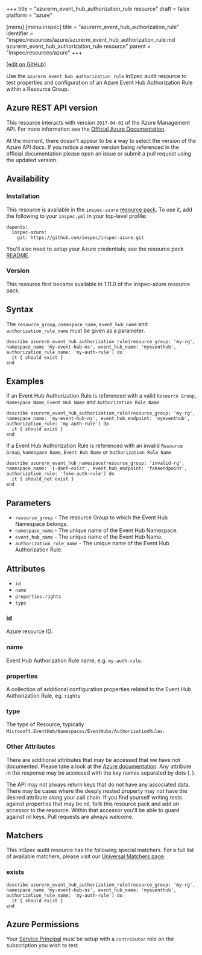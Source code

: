 +++
title = "azurerm_event_hub_authorization_rule resource"
draft = false
platform = "azure"

[menu]
  [menu.inspec]
    title = "azurerm_event_hub_authorization_rule"
    identifier = "inspec/resources/azure/azurerm_event_hub_authorization_rule.md azurerm_event_hub_authorization_rule resource"
    parent = "inspec/resources/azure"
+++

[\[edit on GitHub\]](https://github.com/inspec/inspec/blob/master/www/content/inspec/resources/azurerm_event_hub_authorization_rule.md)

Use the `azurerm_event_hub_authorization_rule` InSpec audit resource to test properties and configuration of
an Azure Event Hub Authorization Rule within a Resource Group.

## Azure REST API version

This resource interacts with version `2017-04-01` of the Azure Management API. For more
information see the [Official Azure Documentation](https://docs.microsoft.com/en-us/rest/api/eventhub/namespaces/getauthorizationrule).

At the moment, there doesn't appear to be a way to select the version of the
Azure API docs. If you notice a newer version being referenced in the official
documentation please open an issue or submit a pull request using the updated
version.

## Availability

### Installation

This resource is available in the `inspec-azure` [resource
pack](/inspec/glossary/#resource-pack). To use it, add the
following to your `inspec.yml` in your top-level profile:

    depends:
      inspec-azure:
        git: https://github.com/inspec/inspec-azure.git

You'll also need to setup your Azure credentials; see the resource pack
[README](https://github.com/inspec/inspec-azure#inspec-for-azure).

### Version

This resource first became available in 1.11.0 of the inspec-azure resource pack.

## Syntax

The `resource_group`, `namespace_name`, `event_hub_name` and `authorization_rule_name` must be given as a parameter.

    describe azurerm_event_hub_authorization_rule(resource_group: 'my-rg', namespace_name 'my-event-hub-ns', event_hub_name: 'myeventhub', authorization_rule_name: 'my-auth-rule') do
      it { should exist }
    end

## Examples

If an Event Hub Authorization Rule is referenced with a valid `Resource Group`, `Namespace Name`, `Event Hub Name` and `Authorization Rule Name`

    describe azurerm_event_hub_authorization_rule(resource_group: 'my-rg', namespace_name: 'my-event-hub-ns', event_hub_endpoint: 'myeventhub', authorization_rule: 'my-auth-rule') do
      it { should exist }
    end

If a Event Hub Authorization Rule is referenced with an invalid `Resource Group`, `Namespace Name`, `Event Hub Name` or `Authorization Rule Name`

    describe azurerm_event_hub_namespace(resource_group: 'invalid-rg', namespace_name: 'i-dont-exist', event_hub_endpoint: 'fakeendpoint', authorization_rule: 'fake-auth-rule') do
      it { should_not exist }
    end

## Parameters

- `resource_group` - The resource Group to which the Event Hub Namespace belongs.
- `namespace_name` - The unique name of the Event Hub Namespace.
- `event_hub_name` - The unique name of the Event Hub Name.
- `authorization_rule_name` - The unique name of the Event Hub Authorization Rule.

## Attributes

- `id`
- `name`
- `properties.rights`
- `type`

### id

Azure resource ID.

### name

Event Hub Authorization Rule name, e.g. `my-auth-rule`.

### properties

A collection of additional configuration properties related to the Event Hub Authorization Rule, eg. `rights`

### type

The type of Resource, typically `Microsoft.EventHub/Namespaces/EventHubs/AuthorizationRules`.

### Other Attributes

There are additional attributes that may be accessed that we have not
documented. Please take a look at the [Azure documentation](#azure-rest-api-version).
Any attribute in the response may be accessed with the key names separated by
dots (`.`).

The API may not always return keys that do not have any associated data. There
may be cases where the deeply nested property may not have the desired
attribute along your call chain. If you find yourself writing tests against
properties that may be nil, fork this resource pack and add an accessor to the
resource. Within that accessor you'll be able to guard against nil keys. Pull
requests are always welcome.

## Matchers

This InSpec audit resource has the following special matchers. For a full list of
available matchers, please visit our [Universal Matchers
page](/inspec/matchers/).

### exists

    describe azurerm_event_hub_authorization_rule(resource_group: 'my-rg', namespace_name 'my-event-hub-ns', event_hub_name: 'myeventhub', authorization_rule_name: 'my-auth-rule') do
      it { should exist }
    end

## Azure Permissions

Your [Service
Principal](https://docs.microsoft.com/en-us/azure/azure-resource-manager/resource-group-create-service-principal-portal)
must be setup with a `contributor` role on the subscription you wish to test.
